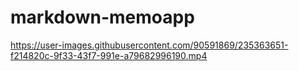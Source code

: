 # markdown-memoapp

https://user-images.githubusercontent.com/90591869/235363651-f214820c-9f33-43f7-991e-a79682996190.mp4

